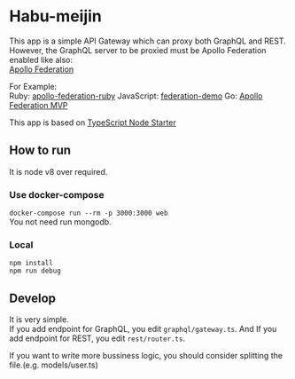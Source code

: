 # Habu-meijin
This app is a simple API Gateway which can proxy both GraphQL and REST.  
However, the GraphQL server to be proxied must be Apollo Federation enabled like also:  
[Apollo Federation](https://blog.apollographql.com/apollo-federation-f260cf525d21)

For Example:  
  Ruby:        [apollo-federation-ruby](https://github.com/Gusto/apollo-federation-ruby)
  JavaScript:  [federation-demo](https://github.com/apollographql/federation-demo)
  Go:          [Apollo Federation MVP](https://github.com/99designs/gqlgen/pull/851)

This app is based on [TypeScript Node Starter](https://github.com/microsoft/TypeScript-Node-Starter)

## How to run
It is node v8 over required.

### Use docker-compose
`docker-compose run --rm -p 3000:3000 web`  
You not need run mongodb.

### Local
```
npm install
npm run debug
```

## Develop
It is very simple.  
If you add endpoint for GraphQL, you edit `graphql/gateway.ts`.
And If you add endpoint for REST, you edit `rest/router.ts`.

If you want to write more bussiness logic, you should consider splitting the file.(e.g. models/user.ts)
